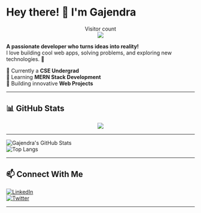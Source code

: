 # Hey there! 👋 I'm Gajendra

<p align="center"> 
  Visitor count<br>
  <img src="https://profile-counter.glitch.me/0xgajendra/count.svg" />
</p>

**A passionate developer who turns ideas into reality!**  
I love building cool web apps, solving problems, and exploring new technologies. 🚀  

🔹 Currently a **CSE Undergrad**  
🔹 Learning **MERN Stack Development**  
🔹 Building innovative **Web Projects**  

---



## 📊 GitHub Stats  
<p align="center">
  <a href="https://github.com/ashutosh00710/github-readme-activity-graph">
    <img src="https://github-readme-activity-graph.vercel.app/graph?username=0xGajendra&bg_color=1d1c1f&color=ffffff&line=bcb9c4&point=ffffff&area=true&hide_border=false">
  </a>
</p>
<hr/>

![Gajendra's GitHub Stats](https://github-readme-stats.vercel.app/api?username=0xGajendra&show_icons=true&theme=radical)  
![Top Langs](https://github-readme-stats.vercel.app/api/top-langs/?username=0xGajendra&layout=compact&theme=radical)  

---

## 📫 Connect With Me  
[![LinkedIn](https://img.shields.io/badge/LinkedIn-%230077B5.svg?style=for-the-badge&logo=linkedin&logoColor=white)](https://linkedin.com/in/gajendra-li)  
[![Twitter](https://img.shields.io/badge/Twitter-%231DA1F2.svg?style=for-the-badge&logo=twitter&logoColor=white)](https://twitter.com/gajendra_tw)  

---
